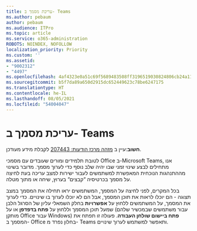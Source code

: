 ```yaml
---
title: עריכת מסמך ב- Teams
ms.author: pebaum
author: pebaum
ms.audience: ITPro
ms.topic: article
ms.service: o365-administration
ROBOTS: NOINDEX, NOFOLLOW
localization_priority: Priority
ms.custom: ''
ms.assetid:
- "9002312"
- "4497"
ms.openlocfilehash: 4af4323e0a51c69f5689483508ff3196519030824806cb24a1157b61daefa2cf
ms.sourcegitcommit: b5f7da89a650d2915dc652449623c78be6247175
ms.translationtype: HT
ms.contentlocale: he-IL
ms.lasthandoff: 08/05/2021
ms.locfileid: "54004047"
---
```

# <a name="editing-documents-in-teams"></a>עריכת מסמך ב- Teams

**חשוב**:עיין ב [מזהה מרכז הודעות: 207443](https://admin.microsoft.com/Adminportal/Home?source=applauncher#MessageCenter?id=MC207443) לקבלת מידע מעודכן. 

לטובת תלמידים ומורים שעובדים עם מסמכי Office ב-Microsoft Teams, אנו מתחילים לבצע שינוי זמני שבו יהיה שלב נוסף כדי לערוך מסמך. מדובר בשינוי מההתנהגות הנוכחית המאפשרת למשתמשים לעבור ישירות למצב עריכה בעת לחיצה על מסמך בכרטיסיה “קבצים“ בערוץ, שיחה או מתוך מטלה.

בכל המקרים, לפני לחיצה על המסמך, המשתמשים יראו תחילה את המסמך במצב תצוגה - הם יוכלו לראות את תוכן המסמך, אבל הם לא יוכלו לערוך בו שינויים. כדי לערוך את המסמך, על המשתמשים ללחוץ על **אפשרויות** בחלק השמאלי עליון של הסרגל הלבן שמעל תוכן המסמך וללחוץ על **פתח בדפדפן** או על (עבור משתמשים שבמכשיר שלהם מותקן Office עבור Windows) **פתח ביישום שולחן העבודה**. פעולה זו תפתח את המסמך ב- Office בחלון נפרד מ- Teams ותאפשר למשתמש לערוך שינויים.
